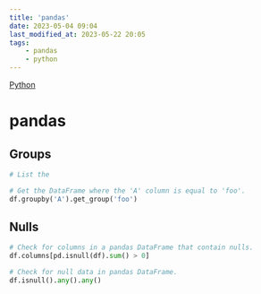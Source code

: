 ```yaml
---
title: 'pandas'
date: 2023-05-04 09:04
last_modified_at: 2023-05-22 20:05
tags:
    - pandas
    - python
---
```


[Python](Python.md)

# pandas

## Groups

```python
# List the 

# Get the DataFrame where the 'A' column is equal to 'foo'.
df.groupby('A').get_group('foo')
```

## Nulls

```python
# Check for columns in a pandas DataFrame that contain nulls.
df.columns[pd.isnull(df).sum() > 0]

# Check for null data in pandas DataFrame.
df.isnull().any().any()
```
